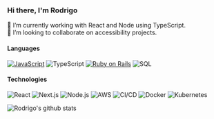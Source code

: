 ### Hi there, I'm Rodrigo 
🔭 I’m currently working with React and Node using TypeScript. \
👯 I’m looking to collaborate on accessibility projects.

#### Languages
[![JavaScript](https://img.shields.io/badge/-JavaScript-FFF?&logo=JavaScript&logoColor=ddc508)](https://github.com/adamalston?tab=repositories&q=&type=&language=javascript)
![TypeScript](https://img.shields.io/badge/-TypeScript-FFF?&logo=TypeScript&logoColor=007ACC)
[![Ruby on Rails](https://img.shields.io/badge/-Ruby-FFF?&logo=ruby&logoColor=cc0000)](https://github.com/adamalston?tab=repositories&q=&type=&language=ruby)
![SQL](https://img.shields.io/badge/-SQL-FFF?&logo=MySQL&logoColor=4479A1)
<!-- ![Swift](https://img.shields.io/badge/-Swift-FFF?&logo=Swift) -->

#### Technologies
![React](https://img.shields.io/badge/-React-FFF?&logo=React)
![Next.js](https://img.shields.io/badge/-Next.js-FFF?&logo=Next.js&logoColor=000)
![Node.js](https://img.shields.io/badge/-Node.js-FFF?&logo=node.js)
![AWS](https://img.shields.io/badge/-AWS-FFF?&logo=Amazon-AWS&logoColor=FF9900)
![CI/CD](https://img.shields.io/badge/-CI%2FCD-FFF?&logo=CircleCI&logoColor=888)
![Docker](https://img.shields.io/badge/-Docker-FFF?&logo=Docker)
![Kubernetes](https://img.shields.io/badge/-Kubernetes-FFF?&logo=Kubernetes)

![Rodrigo's github stats](https://github-readme-stats.vercel.app/api?username=rodrigosanntoos&theme=graywhite&count_private=true&show_icons=true)
